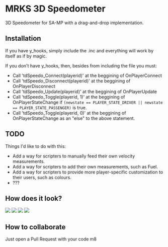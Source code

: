 # MRKS 3D Speedometer
3D Speedometer for SA-MP with a drag-and-drop implementation.

## Installation

If you have y_hooks, simply include the .inc and everything will work by itself as if by magic.

If you don't have y_hooks, then, besides from including the file you must:
- Call 'tdSpeedo_Connect(playerid)' at the beggining of OnPlayerConnect
- Call 'tdSpeedo_Disconnect(playerid)' at the beggining of OnPlayerDisconnect
- Call 'tdSpeedo_Update(playerid)' at the beggining of OnPlayerUpdate
- Call 'tdSpeedo_Toggle(playerid, 1)' at the beggining of OnPlayerStateChange if `(newstate == PLAYER_STATE_DRIVER || newstate == PLAYER_STATE_PASSENGER)` is true.
- Call 'tdSpeedo_Toggle(playerid, 0)' at the beggining of OnPlayerStateChange as an "else" to the above statement.

## TODO

Things I'd like to do with this:
- Add a way for scripters to manually feed their own velocity measurements.
- Add a way for scripters to add their own measurements, such as Fuel.
- Add a way for scripters to provide more player-specific customization to their users, such as colours.
- ???

## How does it look?

![](https://i.imgur.com/x7Ak5d5.png)
![](https://i.imgur.com/3Nu9jjv.png)
![](https://i.imgur.com/2mM29sd.png)
![](https://i.imgur.com/vhqG1Ky.png)

## How to collaborate
Just open a Pull Request with your code m8
